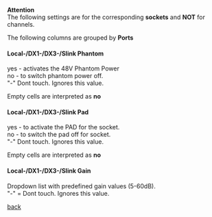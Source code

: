**Attention** <br> The following settings are for the corresponding **sockets** and **NOT** for channels.

The following columns are grouped by **Ports**

#### Local-/DX1-/DX3-/Slink Phantom
yes - activates the 48V Phantom Power <br>
no - to switch phantom power off. <br>
"-" Dont touch. Ignores this value. <br>

Empty cells are interpreted as **no**

#### Local-/DX1-/DX3-/Slink Pad
yes - to activate the PAD for the socket. <br>
no - to switch the pad off for socket. <br>
"-" Dont touch. Ignores this value. <br>

Empty cells are interpreted as **no**

#### Local-/DX1-/DX3-/Slink Gain
Dropdown list with predefined gain values (5-60dB). <br>
"-" = Dont touch. Ignores this value. <br>

[back](../../README.md)